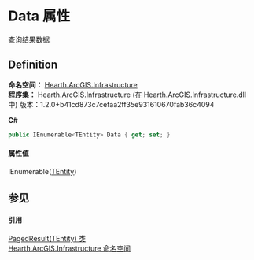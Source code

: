 # Data 属性


查询结果数据



## Definition
**命名空间：** <a href="N_Hearth_ArcGIS_Infrastructure">Hearth.ArcGIS.Infrastructure</a>  
**程序集：** Hearth.ArcGIS.Infrastructure (在 Hearth.ArcGIS.Infrastructure.dll 中) 版本：1.2.0+b41cd873c7cefaa2ff35e931610670fab36c4094

**C#**
``` C#
public IEnumerable<TEntity> Data { get; set; }
```



#### 属性值
IEnumerable(<a href="T_Hearth_ArcGIS_Infrastructure_PagedResult_1">TEntity</a>)

## 参见


#### 引用
<a href="T_Hearth_ArcGIS_Infrastructure_PagedResult_1">PagedResult(TEntity) 类</a>  
<a href="N_Hearth_ArcGIS_Infrastructure">Hearth.ArcGIS.Infrastructure 命名空间</a>  

